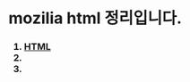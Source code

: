 <h1> mozilia html 정리입니다. </h1>

<h3><ol>
  <li>
  <a href = https://github.com/tlagusejr/mozilia_html/blob/main/html/html_01.md>HTML</a>
  </li>
  <li>
  </li>
  <li>
  </li>
</ol>
</h3>
